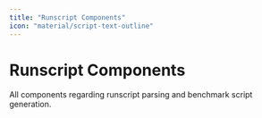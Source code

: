 ```yaml
---
title: "Runscript Components"
icon: "material/script-text-outline"
---
```


# Runscript Components

All components regarding runscript parsing and benchmark script generation.
